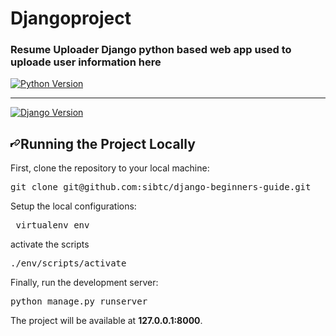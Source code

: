 # Djangoproject
<h3> Resume Uploader Django python based web app used to uploade user information here </h3>

<a href="https://python.org" rel="nofollow"><img src="https://camo.githubusercontent.com/03a86dc9cd4a3f776e072052a7c4ec305a7ea12ee2ecce7edfb3df162a1e4bd4/68747470733a2f2f696d672e736869656c64732e696f2f62616467652f707974686f6e2d332e362d627269676874677265656e2e737667" alt="Python Version" data-canonical-src="https://img.shields.io/badge/python-3.6-brightgreen.svg" style="max-width: 100%;"></a>

<hr>

<a href="https://djangoproject.com" rel="nofollow"><img src="https://camo.githubusercontent.com/49ae7ed499f5c975d1fea9d1df72d7c0c795a386fa911c33b4a82bcec8faf6dd/68747470733a2f2f696d672e736869656c64732e696f2f62616467652f646a616e676f2d312e31312d627269676874677265656e2e737667" alt="Django Version" data-canonical-src="https://img.shields.io/badge/django-1.11-brightgreen.svg" style="max-width: 100%;"></a>

 

<h2 dir="auto"><a id="user-content-running-the-project-locally" class="anchor" aria-hidden="true" href="#running-the-project-locally"><svg class="octicon octicon-link" viewBox="0 0 16 16" version="1.1" width="16" height="16" aria-hidden="true"><path fill-rule="evenodd" d="M7.775 3.275a.75.75 0 001.06 1.06l1.25-1.25a2 2 0 112.83 2.83l-2.5 2.5a2 2 0 01-2.83 0 .75.75 0 00-1.06 1.06 3.5 3.5 0 004.95 0l2.5-2.5a3.5 3.5 0 00-4.95-4.95l-1.25 1.25zm-4.69 9.64a2 2 0 010-2.83l2.5-2.5a2 2 0 012.83 0 .75.75 0 001.06-1.06 3.5 3.5 0 00-4.95 0l-25 2.5a3.5 3.5 0 004.95 4.95l1.25-1.25a.75.75 0 00-1.06-1.06l-1.25 1.25a2 2 0 01-2.83 0z"></path></svg></a>Running the Project Locally</h2>

<p dir="auto">First, clone the repository to your local machine:</p>

<pre>git clone git@github.com:sibtc/django-beginners-guide.git</pre>

 

<p dir="auto">Setup the local configurations:</p>

<pre> virtualenv env</pre>

 

<p dir="auto">activate the scripts</p>

<pre>./env/scripts/activate</pre>

 

<p dir="auto">Finally, run the development server:</p>

<pre>python manage.py runserver</pre>

 

<p dir="auto">The project will be available at <strong>127.0.0.1:8000</strong>.</p>

